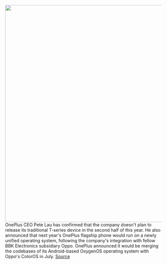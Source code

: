 <img src='https://cdn.vox-cdn.com/thumbor/zBBofZkwkxQPzY8RFB6dfXNcrSM=/0x0:2040x1360/1200x800/filters:focal(857x517:1183x843)/cdn.vox-cdn.com/uploads/chorus_image/image/69881999/bfarsace_4481_20210317_0041_Edit.0.jpg' width='700px' /><br/>
OnePlus CEO Pete Lau has confirmed that the company doesn't plan to release its traditional T-series device in the second half of this year. He also announced that next year's OnePlus flagship phone would run on a newly unified operating system, following the company's integration with fellow BBK Electronics subsidiary Oppo. OnePlus announced it would be merging the codebases of its Android-based OxygenOS operating system with Oppo's ColorOS in July.
<a href='https://www.theverge.com/2021/9/20/22677640/oneplus-9t-cancelled-oppo-coloros-oxygenos-merger'> Source <a/>